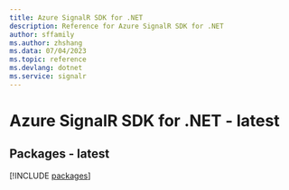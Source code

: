 ```yaml
---
title: Azure SignalR SDK for .NET
description: Reference for Azure SignalR SDK for .NET
author: sffamily
ms.author: zhshang
ms.data: 07/04/2023
ms.topic: reference
ms.devlang: dotnet
ms.service: signalr
---
```

# Azure SignalR SDK for .NET - latest
## Packages - latest
[!INCLUDE [packages](signalr-index.md)]